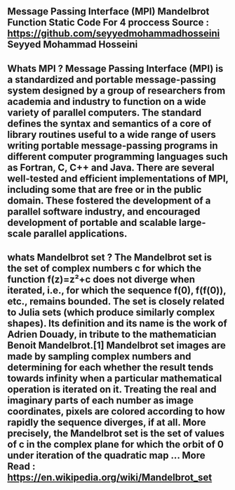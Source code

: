 Message Passing Interface (MPI)
Mandelbrot Function
Static Code For 4 proccess
Source : https://github.com/seyyedmohammadhosseini
Seyyed Mohammad Hosseini
----------------------------------------------------
Whats MPI ?
Message Passing Interface (MPI) is a standardized and portable message-passing system designed by a group of researchers from academia and industry to function on a wide variety of parallel computers. The standard defines the syntax and semantics of a core of library routines useful to a wide range of users writing portable message-passing programs in different computer programming languages such as Fortran, C, C++ and Java. There are several well-tested and efficient implementations of MPI, including some that are free or in the public domain. These fostered the development of a parallel software industry, and encouraged development of portable and scalable large-scale parallel applications.
-----------------------------------------------------
whats Mandelbrot set ?
The Mandelbrot set is the set of complex numbers c for which the function f(z)=z²+c does not diverge when iterated, i.e., for which the sequence f(0), f(f(0)), etc., remains bounded.
The set is closely related to Julia sets (which produce similarly complex shapes). Its definition and its name is the work of Adrien Douady, in tribute to the mathematician Benoit Mandelbrot.[1]
Mandelbrot set images are made by sampling complex numbers and determining for each whether the result tends towards infinity when a particular mathematical operation is iterated on it. Treating the real and imaginary parts of each number as image coordinates, pixels are colored according to how rapidly the sequence diverges, if at all.
More precisely, the Mandelbrot set is the set of values of c in the complex plane for which the orbit of 0 under iteration of the quadratic map ...
More Read : https://en.wikipedia.org/wiki/Mandelbrot_set
-------------------------------------------------------
